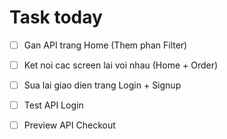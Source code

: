 # Task today

- [ ] Gan API trang Home (Them phan Filter)
- [ ] Ket noi cac screen lai voi nhau (Home + Order)
- [ ] Sua lai giao dien trang Login + Signup
- [ ] Test API Login

- [ ] Preview API Checkout
